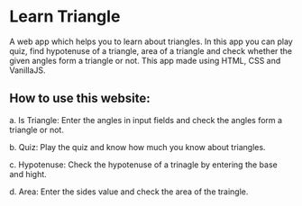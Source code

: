 
# Learn Triangle

A web app which helps you to learn about triangles. In this app you can play quiz, find hypotenuse of a triangle, area of a triangle and check whether the given angles form a triangle or not. This app made using HTML, CSS and VanillaJS.
## How to use this website:

a. Is Triangle: Enter the angles in input fields and check the angles form a triangle or not.

b. Quiz: Play the quiz and know how much you know about triangles.

c. Hypotenuse: Check the hypotenuse of a trinagle by entering the base and hight.

d. Area: Enter the sides value and check the area of the traingle.
